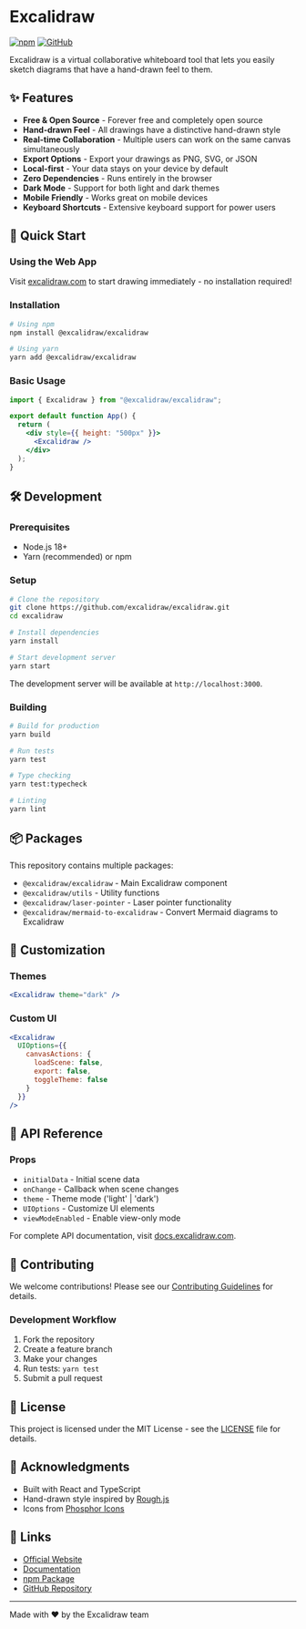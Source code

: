 # Excalidraw

[![npm](https://img.shields.io/npm/v/@excalidraw/excalidraw.svg)](https://www.npmjs.com/package/@excalidraw/excalidraw)
[![GitHub](https://img.shields.io/github/license/excalidraw/excalidraw.svg)](https://github.com/excalidraw/excalidraw/blob/master/LICENSE)

Excalidraw is a virtual collaborative whiteboard tool that lets you easily sketch diagrams that have a hand-drawn feel to them.

## ✨ Features

- **Free & Open Source** - Forever free and completely open source
- **Hand-drawn Feel** - All drawings have a distinctive hand-drawn style
- **Real-time Collaboration** - Multiple users can work on the same canvas simultaneously
- **Export Options** - Export your drawings as PNG, SVG, or JSON
- **Local-first** - Your data stays on your device by default
- **Zero Dependencies** - Runs entirely in the browser
- **Dark Mode** - Support for both light and dark themes
- **Mobile Friendly** - Works great on mobile devices
- **Keyboard Shortcuts** - Extensive keyboard support for power users

## 🚀 Quick Start

### Using the Web App

Visit [excalidraw.com](https://excalidraw.com) to start drawing immediately - no installation required!

### Installation

```bash
# Using npm
npm install @excalidraw/excalidraw

# Using yarn
yarn add @excalidraw/excalidraw
```

### Basic Usage

```jsx
import { Excalidraw } from "@excalidraw/excalidraw";

export default function App() {
  return (
    <div style={{ height: "500px" }}>
      <Excalidraw />
    </div>
  );
}
```

## 🛠️ Development

### Prerequisites

- Node.js 18+ 
- Yarn (recommended) or npm

### Setup

```bash
# Clone the repository
git clone https://github.com/excalidraw/excalidraw.git
cd excalidraw

# Install dependencies
yarn install

# Start development server
yarn start
```

The development server will be available at `http://localhost:3000`.

### Building

```bash
# Build for production
yarn build

# Run tests
yarn test

# Type checking
yarn test:typecheck

# Linting
yarn lint
```

## 📦 Packages

This repository contains multiple packages:

- `@excalidraw/excalidraw` - Main Excalidraw component
- `@excalidraw/utils` - Utility functions
- `@excalidraw/laser-pointer` - Laser pointer functionality
- `@excalidraw/mermaid-to-excalidraw` - Convert Mermaid diagrams to Excalidraw

## 🎨 Customization

### Themes

```jsx
<Excalidraw theme="dark" />
```

### Custom UI

```jsx
<Excalidraw
  UIOptions={{
    canvasActions: {
      loadScene: false,
      export: false,
      toggleTheme: false
    }
  }}
/>
```

## 🔧 API Reference

### Props

- `initialData` - Initial scene data
- `onChange` - Callback when scene changes
- `theme` - Theme mode ('light' | 'dark')
- `UIOptions` - Customize UI elements
- `viewModeEnabled` - Enable view-only mode

For complete API documentation, visit [docs.excalidraw.com](https://docs.excalidraw.com).

## 🤝 Contributing

We welcome contributions! Please see our [Contributing Guidelines](https://github.com/excalidraw/excalidraw/blob/master/CONTRIBUTING.md) for details.

### Development Workflow

1. Fork the repository
2. Create a feature branch
3. Make your changes
4. Run tests: `yarn test`
5. Submit a pull request

## 📄 License

This project is licensed under the MIT License - see the [LICENSE](LICENSE) file for details.

## 🙏 Acknowledgments

- Built with React and TypeScript
- Hand-drawn style inspired by [Rough.js](https://roughjs.com/)
- Icons from [Phosphor Icons](https://phosphoricons.com/)

## 🔗 Links

- [Official Website](https://excalidraw.com)
- [Documentation](https://docs.excalidraw.com)
- [npm Package](https://www.npmjs.com/package/@excalidraw/excalidraw)
- [GitHub Repository](https://github.com/excalidraw/excalidraw)

---

Made with ❤️ by the Excalidraw team
